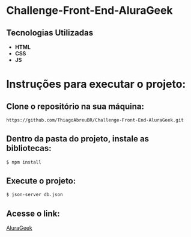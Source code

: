 # Challenge-Front-End-AluraGeek

## Tecnologias Utilizadas
- **HTML**
- **CSS**
- **JS**

# Instruções para executar o projeto:

## Clone o repositório na sua máquina:

```sh
https://github.com/ThiagoAbreuBR/Challenge-Front-End-AluraGeek.git
```
## Dentro da pasta do projeto, instale as bibliotecas:

```sh
$ npm install
```
## Execute o projeto:

```sh
$ json-server db.json
```
## Acesse o link:
[AluraGeek](https://thiagoabreubr.github.io/Challenge-Front-End-AluraGeek/)
